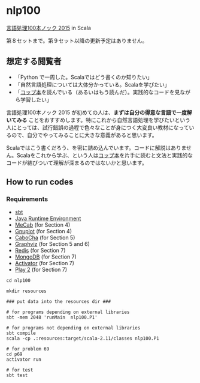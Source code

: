 nlp100
======

[言語処理100本ノック 2015](http://www.cl.ecei.tohoku.ac.jp/nlp100/) in Scala

第８セットまで。第９セット以降の更新予定はありません。

想定する閲覧者
-----
* 「Python で一周した。Scalaではどう書くのか知りたい」
* 「自然言語処理については大体分かっている。Scalaを学びたい」
* 「[コップ本](http://www.amazon.co.jp/gp/product/4844330845/ref=as_li_qf_sp_asin_tl?ie=UTF8&camp=247&creative=1211&creativeASIN=4844330845&linkCode=as2&tag=ycr-22)を読んでいる（あるいはもう読んだ）。実践的なコードを見ながら学習したい」

言語処理100本ノック 2015 が初めての人は、**まずは自分の得意な言語で一度解いてみる** ことをおすすめします。特にこれから自然言語処理を学びたいという人にとっては、試行錯誤の過程で色々なことが身につく大変良い教材になっているので、自分でやってみることに大きな意義があると思います。

Scalaではこう書くだろう、を密に詰め込んでいます。コードに解説はありません。Scalaをこれから学ぶ、という人は[コップ本](http://www.amazon.co.jp/gp/product/4844330845/ref=as_li_qf_sp_asin_tl?ie=UTF8&camp=247&creative=1211&creativeASIN=4844330845&linkCode=as2&tag=ycr-22)を片手に読むと文法と実践的なコードが結びついて理解が深まるのではないかと思います。

How to run codes
----------------

### Requirements 
* [sbt](http://www.scala-sbt.org/) 
* [Java Runtime Environment](http://www.java.com/ja/)
* [MeCab](http://taku910.github.io/mecab/) (for Section 4)
* [Gnuplot](http://www.gnuplot.info/) (for Section 4)
* [CaboCha](http://taku910.github.io/cabocha/) (for Section 5)
* [Graphviz](http://www.graphviz.org/) (for Section 5 and 6)
* [Redis](http://redis.io/) (for Section 7)
* [MongoDB](https://www.mongodb.org/) (for Section 7)
* [Activator](https://www.typesafe.com/community/core-tools/activator-and-sbt) (for Section 7)
* [Play 2](https://www.playframework.com/) (for Section 7)  

```
cd nlp100

mkdir resources

### put data into the resources dir ###

# for programs depending on external libraries
sbt -mem 2048 'runMain  nlp100.P1'

# for programs not depending on external libraries
sbt compile
scala -cp .:resources:target/scala-2.11/classes nlp100.P1  

# for problem 69
cd p69
activator run

# for test
sbt test
```
